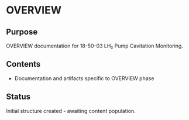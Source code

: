 # OVERVIEW

## Purpose
OVERVIEW documentation for 18-50-03 LH₂ Pump Cavitation Monitoring.

## Contents
- Documentation and artifacts specific to OVERVIEW phase

## Status
Initial structure created - awaiting content population.
